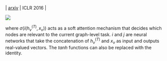 | [arxiv](https://arxiv.org/abs/1511.05493) | ICLR 2016 |

![](Pasted%20image%2020240613144510.png)

where $σ(i(h_v^{(T)}, x_v))$ acts as a soft attention mechanism that decides which nodes are relevant to the current graph-level task. $i$ and $j$ are neural networks that take the concatenation of $h_v^{(T)}$ and $x_v$ as input and outputs real-valued vectors. The $tanh$ functions can also be replaced with the identity.